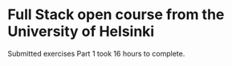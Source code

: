 # Full Stack open course from the University of Helsinki
Submitted exercises 
Part 1 took 16 hours to complete.
